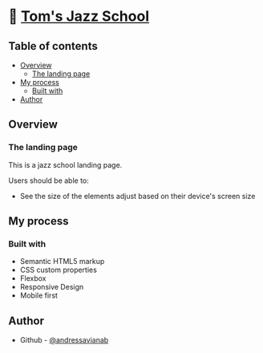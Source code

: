 # 🧮 [Tom's Jazz School](https://andressavianab.github.io/Tom-s-Jazz-School-Landing-Page/)

## Table of contents

- [Overview](#overview)
  - [The landing page](#the-landing-page)
- [My process](#my-process)
  - [Built with](#built-with)
- [Author](#author)

## Overview

### The landing page

This is a jazz school landing page.

Users should be able to:

- See the size of the elements adjust based on their device's screen size

## My process

### Built with

- Semantic HTML5 markup
- CSS custom properties
- Flexbox
- Responsive Design
- Mobile first

## Author

- Github - [@andressavianab](https://github.com/andressavianab)
